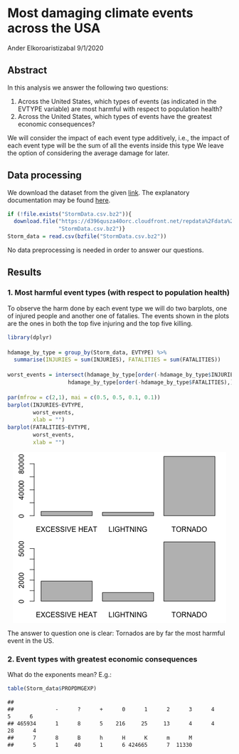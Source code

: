 Most damaging climate events across the USA
================
Ander Elkoroaristizabal
9/1/2020

## Abstract

In this analysis we answer the following two questions:

1.  Across the United States, which types of events (as indicated in the
    EVTYPE variable) are most harmful with respect to population health?
2.  Across the United States, which types of events have the greatest
    economic consequences?

We will consider the impact of each event type additively, i.e., the
impact of each event type will be the sum of all the events inside this
type We leave the option of considering the average damage for later.

## Data processing

We download the dataset from the given
[link](https://d396qusza40orc.cloudfront.net/repdata%2Fdata%2FStormData.csv.bz2).
The explanatory documentation may be found
[here](https://d396qusza40orc.cloudfront.net/repdata%2Fpeer2_doc%2Fpd01016005curr.pdf).

``` r
if (!file.exists("StormData.csv.bz2")){
  download.file("https://d396qusza40orc.cloudfront.net/repdata%2Fdata%2FStormData.csv.bz2",
                "StormData.csv.bz2")}
Storm_data = read.csv(bzfile("StormData.csv.bz2"))
```

No data preprocessing is needed in order to answer our questions.

<!-- We next process the dataset.  -->

<!-- First we correct the BGN_DATE, BGN_TIME, END_DATE and END_time formatting,  -->

<!-- and add a new columns displaying date and time together. -->

<!-- ```{r Data_processing} -->

<!-- # Formatting of beggining dates & times -->

<!-- Storm_data$BGN_DATE = sapply(strsplit(Storm_data$BGN_DATE," "),`[`, 1) -->

<!-- Storm_data$BGN_TIME = paste(substr(Storm_data$BGN_TIME,1,2), -->

<!--                             substr(Storm_data$BGN_TIME,3,4), -->

<!--                             sep = ":") -->

<!-- Storm_data$BGN_DATETIME = with(Storm_data, paste(BGN_DATE, BGN_TIME)) -->

<!-- Storm_data$BGN_DATETIME = as.POSIXct(Storm_data$BGN_DATETIME,  -->

<!--                                      format = "%m/%d/%Y %H:%M") -->

<!-- # Formatting of ending dates & times -->

<!-- Storm_data$END_DATE = sapply(strsplit(Storm_data$END_DATE," "),`[`, 1) -->

<!-- Storm_data$END_TIME = substr(Storm_data$END_TIME,1,5) -->

<!-- Storm_data$END_DATETIME = with(Storm_data, paste(END_DATE, END_TIME)) -->

<!-- Storm_data$END_DATETIME = as.POSIXct(Storm_data$END_DATETIME,  -->

<!--                                      format = "%m/%d/%Y %H:%M") -->

<!-- ``` -->

## Results

### 1\. Most harmful event types (with respect to population health)

To observe the harm done by each event type we will do two barplots, one
of injured people and another one of fatalies. The events shown in the
plots are the ones in both the top five injuring and the top five
killing.

``` r
library(dplyr)

hdamage_by_type = group_by(Storm_data, EVTYPE) %>% 
  summarise(INJURIES = sum(INJURIES), FATALITIES = sum(FATALITIES))

worst_events = intersect(hdamage_by_type[order(-hdamage_by_type$INJURIES),][1:5,],
                   hdamage_by_type[order(-hdamage_by_type$FATALITIES),][1:5,])

par(mfrow = c(2,1), mai = c(0.5, 0.5, 0.1, 0.1))
barplot(INJURIES~EVTYPE, 
        worst_events,
        xlab = "")
barplot(FATALITIES~EVTYPE, 
        worst_events,
        xlab = "")
```

<img src="NOAA_Storms_analysis_files/figure-gfm/Harmful-1.png" style="display: block; margin: auto;" />

The answer to question one is clear: Tornados are by far the most
harmful event in the US.

### 2\. Event types with greatest economic consequences

What do the exponents mean? E.g.:

``` r
table(Storm_data$PROPDMGEXP)
```

    ## 
    ##             -      ?      +      0      1      2      3      4      5      6 
    ## 465934      1      8      5    216     25     13      4      4     28      4 
    ##      7      8      B      h      H      K      m      M 
    ##      5      1     40      1      6 424665      7  11330
